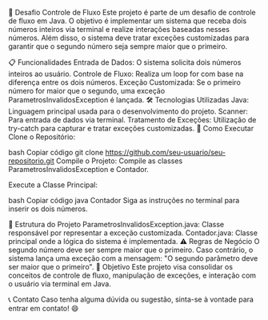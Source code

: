 🚀 Desafio Controle de Fluxo
Este projeto é parte de um desafio de controle de fluxo em Java. O objetivo é implementar um sistema que receba dois números inteiros via terminal e realize interações baseadas nesses números. Além disso, o sistema deve tratar exceções customizadas para garantir que o segundo número seja sempre maior que o primeiro.

📋 Funcionalidades
Entrada de Dados: O sistema solicita dois números inteiros ao usuário.
Controle de Fluxo: Realiza um loop for com base na diferença entre os dois números.
Exceção Customizada: Se o primeiro número for maior que o segundo, uma exceção ParametrosInvalidosException é lançada.
🛠️ Tecnologias Utilizadas
Java: Linguagem principal usada para o desenvolvimento do projeto.
Scanner: Para entrada de dados via terminal.
Tratamento de Exceções: Utilização de try-catch para capturar e tratar exceções customizadas.
🚀 Como Executar
Clone o Repositório:

bash
Copiar código
git clone https://github.com/seu-usuario/seu-repositorio.git
Compile o Projeto:
Compile as classes ParametrosInvalidosException e Contador.

Execute a Classe Principal:

bash
Copiar código
java Contador
Siga as instruções no terminal para inserir os dois números.

📄 Estrutura do Projeto
ParametrosInvalidosException.java: Classe responsável por representar a exceção customizada.
Contador.java: Classe principal onde a lógica do sistema é implementada.
⚠️ Regras de Negócio
O segundo número deve ser sempre maior que o primeiro.
Caso contrário, o sistema lança uma exceção com a mensagem: "O segundo parâmetro deve ser maior que o primeiro".
🎯 Objetivo
Este projeto visa consolidar os conceitos de controle de fluxo, manipulação de exceções, e interação com o usuário via terminal em Java.

📞 Contato
Caso tenha alguma dúvida ou sugestão, sinta-se à vontade para entrar em contato! 😄
